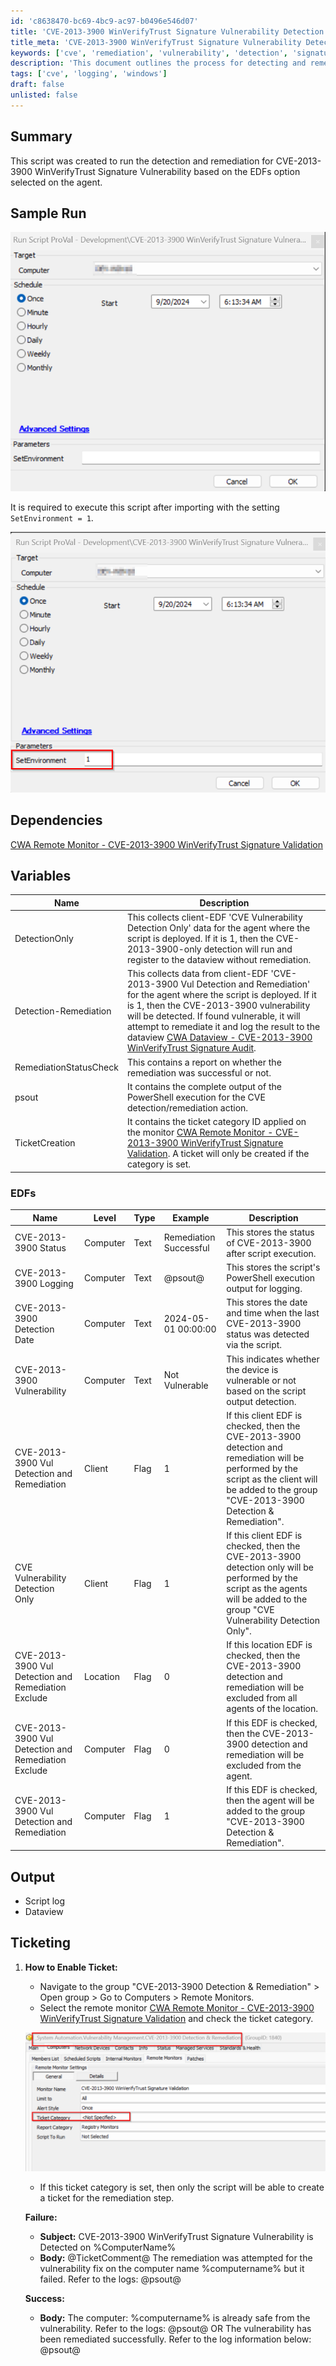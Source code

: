 ```yaml
---
id: 'c8638470-bc69-4bc9-ac97-b0496e546d07'
title: 'CVE-2013-3900 WinVerifyTrust Signature Vulnerability Detection and Remediation'
title_meta: 'CVE-2013-3900 WinVerifyTrust Signature Vulnerability Detection and Remediation'
keywords: ['cve', 'remediation', 'vulnerability', 'detection', 'signature']
description: 'This document outlines the process for detecting and remediating the CVE-2013-3900 WinVerifyTrust Signature Vulnerability using a specific script. It includes details on dependencies, variables, output, and ticketing procedures necessary for effective management of the vulnerability.'
tags: ['cve', 'logging', 'windows']
draft: false
unlisted: false
---
```


## Summary

This script was created to run the detection and remediation for CVE-2013-3900 WinVerifyTrust Signature Vulnerability based on the EDFs option selected on the agent.

## Sample Run

![Sample Run Image](../../../static/img/CVE-2013-3900-WinVerifyTrust-Signature-Vulnerability/image_1.png)

It is required to execute this script after importing with the setting `SetEnvironment = 1`.

![Sample Run Image](../../../static/img/CVE-2013-3900-WinVerifyTrust-Signature-Vulnerability/image_2.png)

## Dependencies

[CWA Remote Monitor - CVE-2013-3900 WinVerifyTrust Signature Validation](<../monitors/CVE-2013-3900 WinVerifyTrust Signature Validation.md>)

## Variables

| Name                        | Description                                                                                                                                                                                                                                                                                                   |
|-----------------------------|---------------------------------------------------------------------------------------------------------------------------------------------------------------------------------------------------------------------------------------------------------------------------------------------------------------|
| DetectionOnly               | This collects client-EDF 'CVE Vulnerability Detection Only' data for the agent where the script is deployed. If it is 1, then the CVE-2013-3900-only detection will run and register to the dataview without remediation.                                                                                   |
| Detection-Remediation       | This collects data from client-EDF 'CVE-2013-3900 Vul Detection and Remediation' for the agent where the script is deployed. If it is 1, then the CVE-2013-3900 vulnerability will be detected. If found vulnerable, it will attempt to remediate it and log the result to the dataview [CWA Dataview - CVE-2013-3900 WinVerifyTrust Signature Audit](<../dataviews/CVE-2013-3900 WinVerifyTrust Signature Audit.md>). |
| RemediationStatusCheck      | This contains a report on whether the remediation was successful or not.                                                                                                                                                                                                                                     |
| psout                       | It contains the complete output of the PowerShell execution for the CVE detection/remediation action.                                                                                                                                                                                                       |
| TicketCreation              | It contains the ticket category ID applied on the monitor [CWA Remote Monitor - CVE-2013-3900 WinVerifyTrust Signature Validation](<../monitors/CVE-2013-3900 WinVerifyTrust Signature Validation.md>). A ticket will only be created if the category is set.                                          |

### EDFs

| Name                                         | Level       | Type  | Example                     | Description                                                                                          |
|----------------------------------------------|-------------|-------|-----------------------------|------------------------------------------------------------------------------------------------------|
| CVE-2013-3900 Status                         | Computer    | Text  | Remediation Successful       | This stores the status of CVE-2013-3900 after script execution.                                     |
| CVE-2013-3900 Logging                        | Computer    | Text  | @psout@                     | This stores the script's PowerShell execution output for logging.                                   |
| CVE-2013-3900 Detection Date                 | Computer    | Text  | 2024-05-01 00:00:00        | This stores the date and time when the last CVE-2013-3900 status was detected via the script.      |
| CVE-2013-3900 Vulnerability                  | Computer    | Text  | Not Vulnerable              | This indicates whether the device is vulnerable or not based on the script output detection.        |
| CVE-2013-3900 Vul Detection and Remediation   | Client      | Flag  | 1                           | If this client EDF is checked, then the CVE-2013-3900 detection and remediation will be performed by the script as the client will be added to the group "CVE-2013-3900 Detection & Remediation". |
| CVE Vulnerability Detection Only              | Client      | Flag  | 1                           | If this client EDF is checked, then the CVE-2013-3900 detection only will be performed by the script as the agents will be added to the group "CVE Vulnerability Detection Only". |
| CVE-2013-3900 Vul Detection and Remediation Exclude | Location | Flag  | 0                           | If this location EDF is checked, then the CVE-2013-3900 detection and remediation will be excluded from all agents of the location. |
| CVE-2013-3900 Vul Detection and Remediation Exclude | Computer | Flag  | 0                           | If this EDF is checked, then the CVE-2013-3900 detection and remediation will be excluded from the agent. |
| CVE-2013-3900 Vul Detection and Remediation    | Computer   | Flag  | 1                           | If this EDF is checked, then the agent will be added to the group "CVE-2013-3900 Detection & Remediation". |

## Output

- Script log
- Dataview

## Ticketing

1. **How to Enable Ticket:**
   - Navigate to the group "CVE-2013-3900 Detection & Remediation" > Open group > Go to Computers > Remote Monitors.
   - Select the remote monitor [CWA Remote Monitor - CVE-2013-3900 WinVerifyTrust Signature Validation](<../monitors/CVE-2013-3900 WinVerifyTrust Signature Validation.md>) and check the ticket category.

   ![Ticket Category Image](../../../static/img/CVE-2013-3900-WinVerifyTrust-Signature-Vulnerability/image_3.png)

   - If this ticket category is set, then only the script will be able to create a ticket for the remediation step.

   **Failure:**
   - **Subject:** CVE-2013-3900 WinVerifyTrust Signature Vulnerability is Detected on %ComputerName%
   - **Body:** @TicketComment@ The remediation was attempted for the vulnerability fix on the computer name %computername% but it failed. Refer to the logs: @psout@

   **Success:**
   - **Body:** The computer: %computername% is already safe from the vulnerability. Refer to the logs: @psout@ OR The vulnerability has been remediated successfully. Refer to the log information below: @psout@
